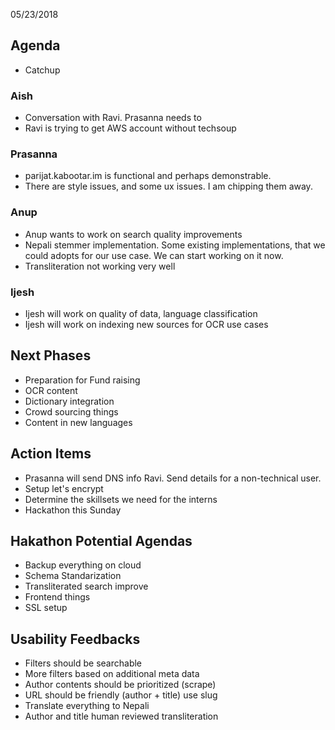 05/23/2018

## Agenda

- Catchup

### Aish

- Conversation with Ravi. Prasanna needs to  
- Ravi is trying to get AWS account without techsoup

### Prasanna

- parijat.kabootar.im is functional and perhaps demonstrable. 
- There are style issues, and some ux issues. I am chipping them away. 

### Anup

- Anup wants to work on search quality improvements
- Nepali stemmer implementation. Some existing implementations, that we could adopts for our use case. We can start working on it now.
- Transliteration not working very well

### Ijesh

- Ijesh will work on quality of data, language classification
- Ijesh will work on indexing new sources for OCR use cases

## Next Phases

- Preparation for Fund raising
- OCR content
- Dictionary integration
- Crowd sourcing things
- Content in new languages

## Action Items

- Prasanna will send DNS info Ravi. Send details for a non-technical user.
- Setup let's encrypt 
- Determine the skillsets we need for the interns
- Hackathon this Sunday


## Hakathon Potential Agendas

- Backup everything on cloud
- Schema Standarization
- Transliterated search improve
- Frontend things
- SSL setup

## Usability Feedbacks

- Filters should be searchable
- More filters based on additional meta data
- Author contents should be prioritized (scrape)
- URL should be friendly (author + title) use slug
- Translate everything to Nepali
- Author and title human reviewed transliteration
